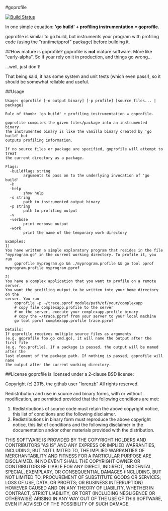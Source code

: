 #goprofile

[![Build Status](https://travis-ci.org/lorenzb/goprofile.svg?branch=master)](https://travis-ci.org/lorenzb/goprofile)

In one simple equation:
**'go build' + profiling instrumentation = goprofile.**

goprofile is similar to go build, but instruments your program with profiling code (using the "runtime/pprof" package) before building it.

##How mature is goprofile?
goprofile is **not** mature software. More like "early-alpha".
So if your rely on it in production, and things go wrong...

...well, just don't!

That being said, it has some system and unit tests (which even pass!), so it should be somewhat reliable and useful.


##Usage

```
Usage: goprofile [-o output binary] [-p profile] [source files... | package]

Rule of thumb: 'go build' + profiling instrumentation = goprofile.

goprofile compiles the given files/package into an instrumented binary.
The instrumented binary is like the vanilla binary created by 'go build' but
outputs profiling information.

If no source files or package are specified, goprofile will attempt to treat
the current directory as a package.

Flags:
  -buildflags string
    	arguments to pass on to the underlying invocation of 'go build'
  -h	
  -help
    	show help
  -o string
    	path to instrumented output binary
  -p string
    	path to profiling output
  -v	
  -verbose
    	print verbose output
  -work
    	print the name of the temporary work directory

Examples:
1)
You have written a simple exploratory program that resides in the file
"myprogram.go" in the current working directory. To profile it, you run
    goprofile myprogram.go && ./myprogram.profile && go tool pprof myprogram.profile myprogram.pprof

2)
You have a complex application that you want to profile on a remote server.
You want the profiling output to be written into your home directory on the
server. You run
    goprofile -p ~/trace.pprof module/path/of/your/complexapp
    # copy file complexapp.profile to the server
    # on the server, execute your complexapp.profile binary
    # copy the ~/trace.pprof from your server to your local machine
    go tool pprof complexapp.profile trace.pprof

Details:
If goprofile receives multiple source files as arguments
(e.g. goprofile foo.go cmd.go), it will name the output after the first file 
(e.g. foo.profile). If a package is passed, the output will be named after the
last element of the package path. If nothing is passed, goprofile will name
the output after the current working directory.
```

##License
goprofile is licensed under a 2-clause BSD license:

Copyright (c) 2015, the github user "lorenzb"
All rights reserved.

Redistribution and use in source and binary forms, with or without
modification, are permitted provided that the following conditions are met:

1. Redistributions of source code must retain the above copyright notice, this
   list of conditions and the following disclaimer.
2. Redistributions in binary form must reproduce the above copyright notice,
   this list of conditions and the following disclaimer in the documentation
   and/or other materials provided with the distribution.

THIS SOFTWARE IS PROVIDED BY THE COPYRIGHT HOLDERS AND CONTRIBUTORS "AS IS" AND
ANY EXPRESS OR IMPLIED WARRANTIES, INCLUDING, BUT NOT LIMITED TO, THE IMPLIED
WARRANTIES OF MERCHANTABILITY AND FITNESS FOR A PARTICULAR PURPOSE ARE
DISCLAIMED. IN NO EVENT SHALL THE COPYRIGHT OWNER OR CONTRIBUTORS BE LIABLE FOR
ANY DIRECT, INDIRECT, INCIDENTAL, SPECIAL, EXEMPLARY, OR CONSEQUENTIAL DAMAGES
(INCLUDING, BUT NOT LIMITED TO, PROCUREMENT OF SUBSTITUTE GOODS OR SERVICES;
LOSS OF USE, DATA, OR PROFITS; OR BUSINESS INTERRUPTION) HOWEVER CAUSED AND
ON ANY THEORY OF LIABILITY, WHETHER IN CONTRACT, STRICT LIABILITY, OR TORT
(INCLUDING NEGLIGENCE OR OTHERWISE) ARISING IN ANY WAY OUT OF THE USE OF THIS
SOFTWARE, EVEN IF ADVISED OF THE POSSIBILITY OF SUCH DAMAGE.
